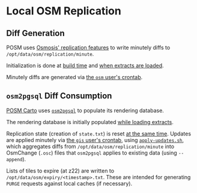 # Local OSM Replication

## Diff Generation

POSM uses [Osmosis' replication features](https://wiki.openstreetmap.org/wiki/Osmosis/Replication)
to write minutely diffs to `/opt/data/osm/replication/minute`.

Initialization is done at [build
time](https://github.com/AmericanRedCross/posm-build/blob/master/kickstart/scripts/osm-deploy.sh#L6-L22) and
[when extracts are
loaded](https://github.com/AmericanRedCross/posm-admin/blob/master/scripts/osm_api-db-populate.sh#L35-L44).

Minutely diffs are generated via [the `osm` user's
crontab](https://github.com/AmericanRedCross/posm-build/blob/master/kickstart/etc/osm.crontab).

## `osm2pgsql` Diff Consumption

[POSM Carto](https://github.com/AmericanRedCross/posm-carto) uses
[`osm2pgsql`](https://github.com/openstreetmap/osm2pgsql) to populate its rendering database.

The rendering database is initially populated [while loading
extracts](https://github.com/AmericanRedCross/posm-admin/blob/master/scripts/gis_render-db-pbf2render.sh#L23-L32).

Replication state (creation of `state.txt`) is reset [at the same
time](https://github.com/AmericanRedCross/posm-admin/blob/master/scripts/gis_render-db-pbf2render.sh#L34).
Updates are applied minutely via [the `gis` user's
crontab](https://github.com/AmericanRedCross/posm-build/blob/master/kickstart/etc/gis.crontab),
using
[`apply-updates.sh`](https://github.com/AmericanRedCross/posm-build/blob/master/kickstart/etc/apply-updates.sh),
which aggregates diffs from `/opt/data/osm/replication/minute` into OsmChange (`.osc`) files that
`osm2pgsql` applies to existing data (using `--append`).

Lists of tiles to expire (at z22) are written to `/opt/data/osm/expiry/<timestamp>.txt`. These are
intended for generating `PURGE` requests against local caches (if necessary).
